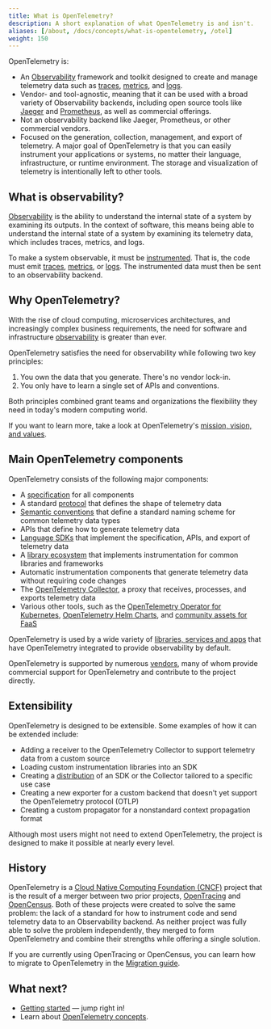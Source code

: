 ```yaml
---
title: What is OpenTelemetry?
description: A short explanation of what OpenTelemetry is and isn't.
aliases: [/about, /docs/concepts/what-is-opentelemetry, /otel]
weight: 150
---
```


OpenTelemetry is:

* An
[Observability](/docs/concepts/observability-primer/#what-is-observability)
framework and toolkit designed to create and manage telemetry data such as
[traces](/docs/concepts/signals/traces/),
[metrics](/docs/concepts/signals/metrics/), and
[logs](/docs/concepts/signals/logs/).
* Vendor- and
tool-agnostic, meaning that it can be used with a broad variety of Observability
backends, including open source tools like
[Jaeger](https://www.jaegertracing.io/) and
[Prometheus](https://prometheus.io/), as well as commercial offerings.
* Not an observability backend like Jaeger, Prometheus, or other
commercial vendors.
* Focused on the generation, collection,
management, and export of telemetry. A major goal of OpenTelemetry is that you
can easily instrument your applications or systems, no matter their language,
infrastructure, or runtime environment. The storage and visualization
of telemetry is intentionally left to other tools.

## What is observability?

[Observability](/docs/concepts/observability-primer/#what-is-observability) is
the ability to understand the internal state of a system by examining its
outputs. In the context of software, this means being able to understand the
internal state of a system by examining its telemetry data, which includes
traces, metrics, and logs.

To make a system observable, it must be
[instrumented](/docs/concepts/instrumentation). That is, the code must emit
[traces](/docs/concepts/signals/traces/),
[metrics](/docs/concepts/signals/metrics/), or
[logs](/docs/concepts/signals/logs/). The instrumented data must then be sent to
an observability backend.

## Why OpenTelemetry?

With the rise of cloud computing, microservices architectures, and increasingly
complex business requirements, the need for software and infrastructure
[observability](/docs/concepts/observability-primer/#what-is-observability) is
greater than ever.

OpenTelemetry satisfies the need for observability while following two key
principles:

1. You own the data that you generate. There's no vendor lock-in.
2. You only have to learn a single set of APIs and conventions.

Both principles combined grant teams and organizations the flexibility they need
in today's modern computing world.

If you want to learn more, take a look at OpenTelemetry's
[mission, vision, and values](/community/mission/).

## Main OpenTelemetry components

OpenTelemetry consists of the following major components:

- A [specification](/docs/specs/otel) for all components
- A standard [protocol](/docs/specs/otlp/) that defines the shape of telemetry
  data
- [Semantic conventions](/docs/specs/semconv/) that define a standard naming
  scheme for common telemetry data types
- APIs that define how to generate telemetry data
- [Language SDKs](/docs/languages) that implement the specification, APIs, and
  export of telemetry data
- A [library ecosystem](/ecosystem/registry) that implements instrumentation for
  common libraries and frameworks
- Automatic instrumentation components that generate telemetry data without
  requiring code changes
- The [OpenTelemetry Collector](/docs/collector), a proxy that receives,
  processes, and exports telemetry data
- Various other tools, such as the
  [OpenTelemetry Operator for Kubernetes](/docs/kubernetes/operator/),
  [OpenTelemetry Helm Charts](/docs/kubernetes/helm/), and
  [community assets for FaaS](/docs/faas/)

OpenTelemetry is used by a wide variety of
[libraries, services and apps](/ecosystem/integrations/) that have OpenTelemetry
integrated to provide observability by default.

OpenTelemetry is supported by numerous [vendors](/ecosystem/vendors/), many of
whom provide commercial support for OpenTelemetry and contribute to the project
directly.

## Extensibility

OpenTelemetry is designed to be extensible. Some examples of how it can be
extended include:

- Adding a receiver to the OpenTelemetry Collector to support telemetry data
  from a custom source
- Loading custom instrumentation libraries into an SDK
- Creating a [distribution](/docs/concepts/distributions/) of an SDK or the
  Collector tailored to a specific use case
- Creating a new exporter for a custom backend that doesn't yet support the
  OpenTelemetry protocol (OTLP)
- Creating a custom propagator for a nonstandard context propagation format

Although most users might not need to extend OpenTelemetry, the project is
designed to make it possible at nearly every level.

## History

OpenTelemetry is a
[Cloud Native Computing Foundation (CNCF)](https://www.cncf.io) project that is
the result of a merger between two prior projects,
[OpenTracing](https://opentracing.io) and [OpenCensus](https://opencensus.io).
Both of these projects were created to solve the same problem: the lack of a
standard for how to instrument code and send telemetry data to an Observability
backend. As neither project was fully able to solve the problem independently,
they merged to form OpenTelemetry and combine their strengths while offering a
single solution.

If you are currently using OpenTracing or OpenCensus, you can learn how to
migrate to OpenTelemetry in the [Migration guide](/docs/migration/).

## What next?

- [Getting started](/docs/getting-started/) &mdash; jump right in!
- Learn about [OpenTelemetry concepts](/docs/concepts/).

